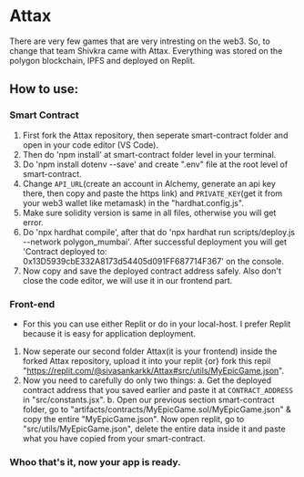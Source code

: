 # Attax

There are very few games that are very intresting on the web3.
So, to change that team Shivkra came with Attax.
Everything was stored on the polygon blockchain, IPFS and deployed on Replit.

## How to use:
### Smart Contract

1. First fork the Attax repository, then seperate smart-contract folder and open in your code editor (VS Code).
2. Then do 'npm install' at smart-contract folder level in your terminal.
3. Do 'npm install dotenv --save' and create ".env" file at the root level of smart-contract.
4. Change `API_URL`(create an account in Alchemy, generate an api key there, then copy and paste the https link) and `PRIVATE_KEY`(get it from your web3 wallet like metamask) in the "hardhat.config.js".
5. Make sure solidity version is same in all files, otherwise you will get error.
6. Do 'npx hardhat compile', after that do 'npx hardhat run scripts/deploy.js --network polygon_mumbai'. After successful deployment you will get 'Contract deployed to: 0x13D5939cbE332A8173d54405d091FF687714F367' on the console.
7. Now copy and save the deployed contract address safely. Also don't close the code editor, we will use it in our frontend part.

### Front-end

- For this you can use either Replit or do in your local-host. I prefer Replit because it is easy for application deployment.
1. Now seperate our second folder Attax(it is your frontend) inside the forked Attax repository, upload it into your replit {or} fork this repil "https://replit.com/@sivasankarkk/Attax#src/utils/MyEpicGame.json".
2. Now you need to carefully do only two things:
   a. Get the deployed contract address that you saved earlier and paste it at `CONTRACT_ADDRESS` in "src/constants.jsx".
   b. Open our previous section smart-contract folder, go to "artifacts/contracts/MyEpicGame.sol/MyEpicGame.json" & copy the entire "MyEpicGame.json".
   Now open replit, go to "src/utils/MyEpicGame.json", delete the entire data inside it and paste what you have copied from your smart-contract.
   
### Whoo that's it, now your app is ready.

